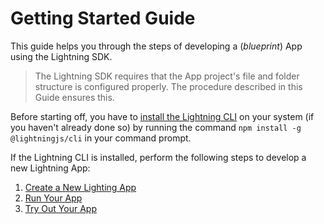 # Getting Started Guide


This  guide helps you through the steps of developing a (*blueprint*) App using the Lightning SDK.
<!-- This App will serve as a starting point when you are going to [develop a (VOD) App](../C_Development/index.md). -->

> The Lightning SDK requires that the App project's file and folder structure is configured properly. The procedure described in this Guide ensures this.


Before starting off, you have to [install the Lightning CLI](InstallCLI/index.md) on your system (if you haven't already done so) by running the command `npm install -g @lightningjs/cli` in your command prompt.


If the Lightning CLI is installed, perform the following steps to develop a new Lightning App:

1. [Create a New Lighting App](getting-started-create-app.md)
2. [Run Your App](getting-started-run-app.md)
3. [Try Out Your App](getting-started-try-out-app.md)